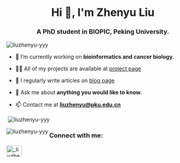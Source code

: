 <h1 align="center">Hi 👋, I'm Zhenyu Liu</h1>
<h3 align="center">A PhD student in BIOPIC, Peking University.</h3>

<p align="left"> <img src="https://komarev.com/ghpvc/?username=liuzhenyu-yyy&label=Profile%20views&color=0e75b6&style=flat" alt="liuzhenyu-yyy" /> </p>

- 🔭 I’m currently working on **bioinformatics and cancer biology.**

- 👨‍💻 All of my projects are available at [project page](https://liuzhenyu-yyy.github.io/project)

- 📝 I regularly write articles on [blog page](https://liuzhenyu-yyy.github.io/blog)

- 💬 Ask me about **anything you would like to know.**

- 📫 Contact me at **liuzhenyu@pku.edu.cn**

<p>&nbsp;<img align="center" src="https://github-readme-stats.vercel.app/api?username=liuzhenyu-yyy&show_icons=true&locale=en" alt="liuzhenyu-yyy" /></p>
<p><img align="left" src="https://github-readme-stats.vercel.app/api/top-langs?username=liuzhenyu-yyy&show_icons=true&locale=en&layout=compact" alt="liuzhenyu-yyy" /></p>

<h3 align="left">Connect with me:</h3>
<p align="left">
<a href="https://twitter.com/_liuzhenyu" target="blank"><img align="center" src="https://raw.githubusercontent.com/rahuldkjain/github-profile-readme-generator/master/src/images/icons/Social/twitter.svg" alt="_liuzhenyu" height="30" width="40" /></a>
</p>




